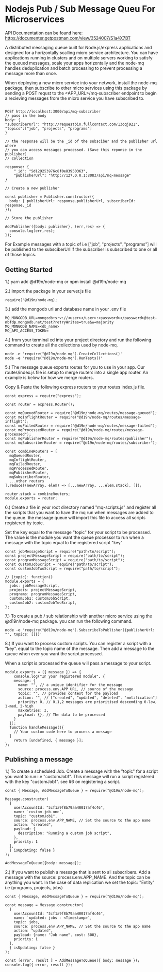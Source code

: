 # Nodejs Pub / Sub Message Queu For Microservices

API Documentation can be found here:
https://documenter.getpostman.com/view/3524007/S1a4X7BT

A distributed messaging queue built for Node.js/express applications and designed
for a horizontally scalling micro service architecture. You can have
applications running in clusters and on multiple servers working to satisfy
the queued messages, scale your apps horizontally and the node-mq handles
deduplication and batch processing to prevent processing a message more than once.

When deploying a new micro service into your network, install the node-mq package,
then subscribe to other micro services using this package by sending a POST requst
to the <APP_URL>/mq-subscriber endpoint to begin a recieving messages from the
micro service you have subscribed to.

```

POST http://localhost:3000/api/mq-subscriber
// pass in the body
body: {
"subscriberUrl": "http://requestbin.fullcontact.com/13oqj921",
"topics":["job", "projects", "programs"]
}

// the response will be the _id of the subsciber and the publisher url where
// you can access messages processed. (Save this reponse in the publisher)
// collection

response: {
    "_id": "5d129253976c8f0e83950363",
    "publisherUrl": "http://127.0.0.1:8083/api/mq-message"
}

// Create a new publisher

const publisher = Publisher.constructor({
  body: { publisherUrl: response.publisherUrl, subscriberId: response._id
});

// Store the publisher

AddPublisher({body: publisher}, (err,res) => {
  console.log(err,res);
});

```

For Example messages with a topic of i.e ["job", "projects", "programs"] will be published
to the subsciberUrl if the subscriber is subscribed to one or all of those topics.

## Getting Started

1.) yarn add @d19n/node-mq or npm install @d19n/node-mq

2.) import the package in your server.js file

```
require("@d19n/node-mq);

```

3.) add the mongodb url and database name in your .env file

```
MQ_MONGODB_URL=mongodb+srv://<user></user>:<password></password>@test-nbfdp.mongodb.net/test?retryWrites=true&w=majority
MQ_MONGODB_NAME=<db_name>
MQ_API_ACCESS_TOKEN=

```

4.) from your terminal cd into your project directory and run the following
command to create all the collections used by node-mq.

```
node -e 'require("@d19n/node-mq").CreateCollections()'
node -e 'require("@d19n/node-mq").RunTests()'
```

5.) The message queue exports routes for you to use in your app. Our routes/index.js
file is setup to merge routers into a single app router. An example is below for
how we merge routers.

Copy & Paste the following express routers to your routes index.js file.

```
const express = require("express");

const router = express.Router();

const mqQueuedRouter = require("@d19n/node-mq/routes/message-queued");
const mqInflightRouter = require("@d19n/node-mq/routes/message-inflight");
const mqFailedRouter = require("@d19n/node-mq/routes/message-failed");
const mqProcessedRouter = require("@d19n/node-mq/routes/message-processed");
const mqPublisherRouter = require("@d19n/node-mq/routes/publisher");
const mqSubscriberRouter = require("@d19n/node-mq/routes/subscriber");

const combineRouters = [
  mqQueuedRouter,
  mqInflightRouter,
  mqFailedRouter,
  mqProcessedRouter,
  mqPublisherRouter,
  mqSubscriberRouter,
  ...other routers
].reduce((newArray, elem) => [...newArray, ...elem.stack], []);

router.stack = combineRouters;
module.exports = router;
```

6.) Create a file in your root directory named "mq-scripts.js" and register
all the scripts that you want to have the mq run when messages are added to the queue.
the message queue will import this file to access all scripts registered by topic.

Set the key equal to the message "topic" for your script to be processed.
The value is the module you want the queue processor to run when a message
with the topic equal to the registered script "key"

```
const jobMessageScript = require("path/to/script");
const projectMessageScript = require("path/to/script");
const programMessageScript = require("path/to/script");
const customJobScript = require("path/to/script");
const customJobTwoScript = require("path/to/script");

// [topic]: function()
module.exports = {
  jobs: jobMessageScript,
  projects: projectMessageScript,
  programs: programMessageScript,
  customJob1: customJobScript,
  customJob2: customJobTwoScript,
};
```

7.) To create a pub / sub relationship with another micro service using the
@d19n/node-mq package. you can run the following command.

```
node -e 'require("@d19n/node-mq").SubscribeToPublisher({publisherUrl: "", topics: []})'

```

8.) If you want to process custom scripts. You can register a script with a "key".
equal to the topic name of the message. Then add a message to the queue when
ever you want the script processed.

When a script is processed the queue will pass a message to your script.

```
module.exports = ({ message }) => {
	console.log("In your registered module", {
    message: {
      name: "", // a unique identifier for the message
      source: process.env.APP_URL, // source of the message
      topic: "", // provides context for the payload
      action: "", // ["created", "updated", "deleted", "notification"]
      priority: 0, // 0,1,2 messages are prioritised descending 0-low, 1-med, 2-high
      maxRetries: 3,
      payload: {}, // The data to be processed
    }
  });
  function handleMessage(){
    // Your custom code here to process a message
  }
	return [undefined, { message }];
};

```

## Publishing a message

1.) To create a scheduled Job. Create a message with the "topic" for a script you
want to run i.e "customJob1". This message will run a script registered with the key
"customJob1". see #6 on registering a script.

```
const { Message, AddMessageToQueue } = require("@d19n/node-mq");

Message.constructor(
  {
    userAccountId: "5cf1a9f8b79aa40017af4c46",
    name: `custom-job-one`,
    topic: "customJob1",
    source: process.env.APP_NAME, // Set the source to the app name
    action: "created",
    payload: {
      description: "Running a custom job script",
    },
    priority: 1
  },
  { isUpdating: false }
);

AddMessageToQueue({body: message});

```

2.) If you want to publish a message that is sent to all subscribers. Add a message
with the source: process.env.APP_NAME. And the topic can be anything you want. In
the case of data replication we set the topic: "Entity" i.e (programs, projects, jobs)

```
const { Message, AddMessageToQueue } = require("@d19n/node-mq");

const message = Message.constructor(
  {
    userAccountId: "5cf1a9f8b79aa40017af4c46",
    name: `updated: jobs - <Timestamp>`,
    topic: jobs,
    source: process.env.APP_NAME, // Set the source to the app name
    action: "updated",
    payload: {name: "Job name", cost: 500},
    priority: 1
  },
  { isUpdating: false }
);

const [error, result ] = AddMessageToQueue({ body: message });
console.log({ error, result });

```
